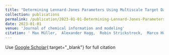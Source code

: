 ```yaml
---
title: "Determining Lennard-Jones Parameters Using Multiscale Target Data through Presampling-Enhanced, Surrogate-Assisted Global Optimization"
collection: publications
permalink: /publication/2023-01-01-Determining-Lennard-Jones-Parameters-Using-Multiscale-Target-Data-through-Presampling-Enhanced-Surrogate-Assisted-Global-Optimization
date: 2023-01-01
venue: 'Journal of chemical information and modeling'
citation: ' Max Müller,  Alexander Hagg,  Robin Strickstrock,  Marco Hülsmann,  Alexander Asteroth,  Karl Kirschner,  Dirk Reith, &quot;Determining Lennard-Jones Parameters Using Multiscale Target Data through Presampling-Enhanced, Surrogate-Assisted Global Optimization.&quot; Journal of chemical information and modeling, 2023.'
---
```

Use [Google Scholar](https://scholar.google.com/scholar?q=Determining+Lennard+Jones+Parameters+Using+Multiscale+Target+Data+through+Presampling+Enhanced,+Surrogate+Assisted+Global+Optimization){:target="_blank"} for full citation